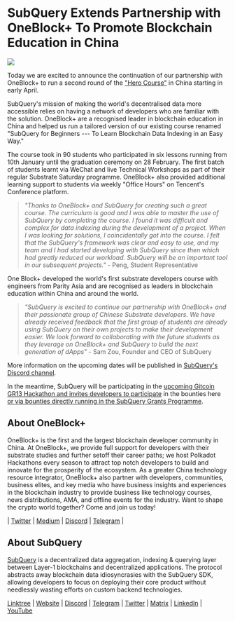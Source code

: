 # SubQuery Extends Partnership with OneBlock+ To Promote Blockchain Education in China

![](https://miro.medium.com/max/1400/0*vr-DzLokDkkiY4ss)

Today we are excited to announce the continuation of our partnership with OneBlock+ to run a second round of the ["Hero Course"](https://doc.subquery.network/academy/herocourse/) in China starting in early April.

SubQuery's mission of making the world's decentralised data more accessible relies on having a network of developers who are familiar with the solution. OneBlock+ are a recognised leader in blockchain education in China and helped us run a tailored version of our existing course renamed "SubQuery for Beginners --- To Learn Blockchain Data Indexing in an Easy Way."

The course took in 90 students who participated in six lessons running from 10th January until the graduation ceremony on 28 February. The first batch of students learnt via WeChat and live Technical Workshops as part of their regular Substrate Saturday programme. OneBlock+ also provided additional learning support to students via weekly "Office Hours" on Tencent's Conference platform.

> _"Thanks to OneBlock+ and SubQuery for creating such a great course. The curriculum is good and I was able to master the use of SubQuery by completing the course. I found it was difficult and complex for data indexing during the development of a project. When I was looking for solutions, I coincidentally got into the course. I felt that the SubQuery's framework was clear and easy to use, and my team and I had started developing with SubQuery since then which had greatly reduced our workload. SubQuery will be an important tool in our subsequent projects."_ - Peng, Student Representative

One Block+ developed the world's first substrate developers course with engineers from Parity Asia and are recognised as leaders in blockchain education within China and around the world.

> _"SubQuery is excited to continue our partnership with OneBlock+ and their passionate group of Chinese Substrate developers. We have already received feedback that the first group of students are already using SubQuery on their own projects to make their development easier. We look forward to collaborating with the future students as they leverage on OneBlock+ and SubQuery to build the next generation of dApps"_ - Sam Zou, Founder and CEO of SubQuery

More information on the upcoming dates will be published in [SubQuery's Discord channel](https://discord.com/invite/78zg8aBSMG).

In the meantime, SubQuery will be participating in the [upcoming Gitcoin GR13 Hackathon and invites developers to participate](https://gitcoin.co/hackathon/gr13/onboard) in the bounties here [or via bounties directly running in the SubQuery Grants Programme](https://subquery.network/grants).

## About OneBlock+

OneBlock+ is the first and the largest blockchain developer community in China. At OneBlock+, we provide full support for developers with their substrate studies and further setoff their career paths; we host Polkadot Hackathons every season to attract top notch developers to build and innovate for the prosperity of the ecosystem. As a greater China technology resource integrator, OneBlock+ also partner with developers, communities, business elites, and key media who have business insights and experiences in the blockchain industry to provide business like technology courses, news distributions, AMA, and offline events for the industry. Want to shape the crypto world together? Come and join us today!

| [Twitter](https://mobile.twitter.com/oneblock_) | [Medium](https://medium.com/@OneBlockplus?p=5a6193755f9b) | [Discord](https://discord.gg/5aWx6Rch) | [Telegram](https://t.me/oneblock_dev) |

## About SubQuery

[SubQuery](https://subquery.network) is a decentralized data aggregation, indexing & querying layer between Layer-1 blockchains and decentralized applications. The protocol abstracts away blockchain data idiosyncrasies with the SubQuery SDK, allowing developers to focus on deploying their core product without needlessly wasting efforts on custom backend technologies.

​​[Linktree](https://linktr.ee/subquerynetwork) | [Website](https://subquery.network/) | [Discord](https://discord.com/invite/78zg8aBSMG) | [Telegram](https://t.me/subquerynetwork) | [Twitter](https://twitter.com/subquerynetwork) | [Matrix](https://matrix.to/#/#subquery:matrix.org) | [LinkedIn](https://www.linkedin.com/company/subquery) | [YouTube](https://www.youtube.com/channel/UCi1a6NUUjegcLHDFLr7CqLw)
